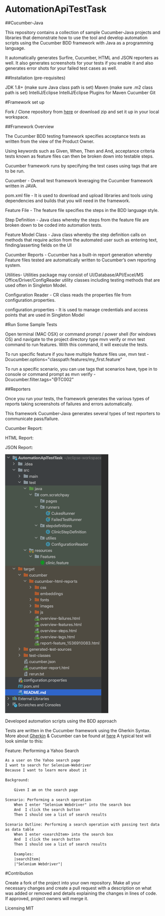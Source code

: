 # AutomationApiTestTask

##Cucumber-Java

This repository contains a collection of sample Cucumber-Java projects and libraries that demonstrate how to use the tool and develop automation scripts using the Cucumber BDD framework with Java as a programming language.

It automatically generates Surfire, Cucumber, HTML and JSON reporters as well. It also generates screenshots for your tests if you enable it and also generates error shots for your failed test cases as well.

##Installation (pre-requisites)

JDK 1.8+ (make sure Java class path is set)
Maven (make sure .m2 class path is set)
IntelliJ/Eclipse
IntelliJ/Eclipse Plugins for
Maven
Cucumber
Git

#Framework set up

Fork / Clone repository from [here](https://github.com/eyupUK/taskScratch.git) or download zip and set it up in your local workspace.

##Framework Overview

The Cucumber BDD testing framework specifies acceptance tests as written from the view of the Product Owner.

Using keywords such as Given, When, Then and And, acceptance criteria tests known as feature files can then be broken down into testable steps. 

Cucumber framework runs by specifying the test cases using tags that are to be run.

Cucumber - Overall test framework leveraging the Cucumber framework written in JAVA.

pom.xml file - It is used to download and upload libraries and tools using dependencies and builds that you will need in the framework.

Feature File - The feature file specifies the steps in the BDD language style.

Step Definition - Java class whereby the steps from the feature file are broken down to be coded into automation tests.

Feature Model Class - Java class whereby the step definition calls on methods that require action from the automated user such as entering text, finding/asserting fields on the UI

Cucumber Reports - Cucumber has a built-in report generation whereby Feature files tested are automatically written to Cucumber’s own reporting system.

Utilities- Utilities package may consist of UI/Database/API/Excel/MS Office/Driver/ConfigReader utility classes including testing methods that are used often in Singleton Model.

Configuration Reader - CR class reads the properties file from configuration.properties.

configuration.properties - It is used to manage credentials and access points that are used in Singleton Model



#Run Some Sample Tests

Open terminal (MAC OSX) or command prompt / power shell (for windows OS) and navigate to the project directory type mvn verify or mvn test command to run features. With this command, it will execute the tests.

To run specific feature if you have multiple feature files use, mvn test -Dcucumber.options="classpath:features/my_first.feature"

To run a specific scenario, you can use tags that scenarios have, type in to console or command prompt as mvn verify -Dcucumber.filter.tags="@TC002"

##Reporters

Once you run your tests, the framework generates the various types of reports taking screenshots of failures and errors automatically. 

This framework Cucumber-Java generates several types of test reporters to communicate pass/failure.

Cucumber Report:

HTML Report:

JSON Report:

<img alt="img_1.png" src="src/test/resources/img.png"/>

Developed automation scripts using the BDD approach

Tests are written in the Cucumber framework using the Gherkin Syntax. More about [Gherkin](https://cucumber.io/docs/gherkin/) & Cucumber can be found at [here](https://cucumber.io/docs/reference) A typical test will look similar to this:

Feature: Performing a Yahoo Search

    As a user on the Yahoo search page
    I want to search for Selenium-Webdriver
    Because I want to learn more about it

    Background:

        Given I am on the search page

    Scenario: Performing a search operation
        When I enter "Selenium Webdriver" into the search box
        And  I click the search button
        Then I should see a list of search results

    Scenario Outline: Performing a search operation with passing test data as data table
        When I enter <searchItem> into the search box
        And  I click the search button
        Then I should see a list of search results

        Examples:
        |searchItem|
        |"Selenium Webdriver"|

#Contribution

Create a fork of the project into your own repository. Make all your necessary changes and create a pull request with a description on what was added or removed and details explaining the changes in lines of code. If approved, project owners will merge it.

Licensing
MIT
